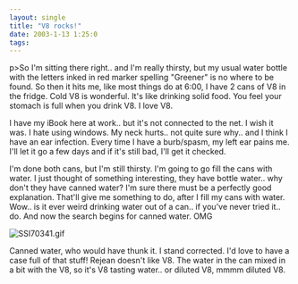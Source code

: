 ```yaml
---
layout: single
title: "V8 rocks!"
date: 2003-1-13 1:25:0
tags: 
---
```


p>So I'm sitting there right.. and I'm really thirsty, but my usual water bottle with the letters inked in red marker spelling "Greener" is no where to be found. So then it hits me, like most things do at 6:00, I have 2 cans of V8 in the fridge. Cold V8 is wonderful. It's like drinking solid food. You feel your stomach is full when you drink V8. I love V8.



I have my iBook here at work.. but it's not connected to the net. I wish it was. I hate using windows. My neck hurts.. not quite sure why.. and I think I have an ear infection. Every time I have a burb/spasm, my left ear pains me. I'll let it go a few days and if it's still bad, I'll get it checked.





I'm done both cans, but I'm still thirsty. I'm going to go fill the cans with water. I just thought of something interesting, they have bottle water.. why don't they have canned water? I'm sure there must be a perfectly good explanation. That'll give me something to do, after I fill my cans with water. Wow.. is it ever weird drinking water out of a can.. if you've never tried it.. do. And now the search begins for canned water. OMG





![SSI70341.gif][1]





Canned water, who would have thunk it. I stand corrected. I'd love to have a case full of that stuff! Rejean doesn't like V8. The water in the can mixed in a bit with the V8, so it's V8 tasting water.. or diluted V8, mmmm diluted V8.






   [1]: http://greener.sdf1.org/blog/archives/SSI70341.gif
